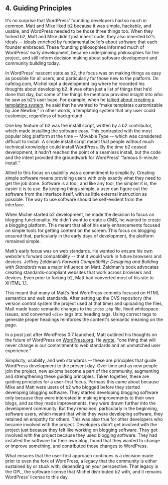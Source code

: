 ## 4. Guiding Principles

It’s no surprise that WordPress' founding developers had so much in common. Matt and Mike liked b2 because it was simple, hackable, and usable, and WordPress needed to be those three things too. When they forked b2, Matt and Mike didn’t just inherit code, they also inherited b2’s ideals -- ideals enriched by fundamental beliefs about software that each founder embraced. These founding philosophies informed much of WordPress’ early development, became underpinning philosophies for the project, and still inform decision making about software development and community building today.

In WordPress' nascent state as b2, the focus was on making things as easy as possible for all users, and particularly for those new to the platform. On cafelog.com, Michel kept a development log where he recorded his thoughts about developing b2. It was often just a list of things that he’d done that day, but some of the things he mentions provided insight into who he saw as b2’s user base. For example, when he <a href="http://cafelog.com/?p=30&amp;tb=1">talked about creating a templating system</a>, he said that he wanted to “make templates customizable by Joe Newbie,” in other words, a templating system that any user could customize, regardless of background.

One key feature of b2 was the install script, written by a b2 contributor, which made installing the software easy. This contrasted with the most popular blog platform at the time -- Movable Type -- which was considered difficult to install. A simple install script meant that people without much technical knowledge could install WordPress. By the time b2 ceased development, it hadn’t reached the point of a seamless install, but the code and the intent provided the groundwork for WordPress’ “famous 5-minute install.”

Allied to this focus on usability was a commitment to simplicity. Creating simple software means providing users with only exactly what they need to get the job done. Software is a tool, and like any tool, the simpler it is, the easier it is to use. By keeping things simple, a user can figure out the software from the interface itself, with as little external instruction as possible. The way to use software should be self-evident from the interface.

When Michel started b2 development, he made the decision to focus on blogging functionality. He didn’t want to create a CMS, he wanted to create a blogging platform. This meant that all of his early enhancements focused on simple tools for getting content on the screen. This focus on blogging ensured that, particularly in the early days of development, the platform remained simple.

Matt’s early focus was on web standards. He wanted to ensure his own website's forward compatibility -- that it would work in future browsers and devices. Jeffrey Zeldman’s <em>Forward Compatibility: Designing and Building with Standards</em> was a major influence on Matt. Zeldman's book advocates creating standards-compliant websites that work across browsers and devices. Even prior to forking b2, Matt had converted most of his site to XHTML 1.1.

This meant that many of Matt’s first WordPress commits focused on HTML semantics and web standards. After setting up the CVS repository (the version control system the project used at that time) and uploading the files, Matt made basic semantic changes to the <code>index.php</code> file, fixed whitespace issues, and converted <code>&lt;div&gt;</code> tags into heading tags. Using correct tags to generate proper headings reinforces the content's semantic meaning on the page.

In a post just after WordPress 0.7 launched, Matt outlined his thoughts on the future of WordPress on <a href="http://WordPress.org">WordPress.org</a>. He <a href="http://web.archive.org/web/20031002112415/http://wordpress.org/about/future/">wrote</a>, "one thing that will never change is our commitment to web standards and an unmatched user experience.”

Simplicity, usability, and web standards -- these are principles that guide WordPress development to the present day. Over time and as new people join the project, new axioms become a part of the community, augmenting and strengthening these guiding principles. Taken together, these are guiding principles for a user-first focus. Perhaps this came about because Mike and Matt were users of b2 who blogged before they started developing blogging software. They started developing blogging software only because they were interested in making improvements to their own blogs, and as they made improvements, they were drawn further into the development community. But they remained, particularly in the beginning, software users, which meant that while they were developing software, they retained an empathy for others. This was also true for other developers who became involved with the project. Developers didn’t get involved with the project just because they felt like working on blogging software. They got involved with the project because they used blogging software. They had installed the software for their own blog, found that they wanted to change or improve something, and contributed those changes to WordPress.

What ensures that the user-first approach continues is a decision made prior to even the fork of WordPress, a legacy that the community is either sustained by or stuck with, depending on your perspective. That legacy is the GPL, the software license that Michel distributed b2 with, and it remains WordPress’ license to this day.
